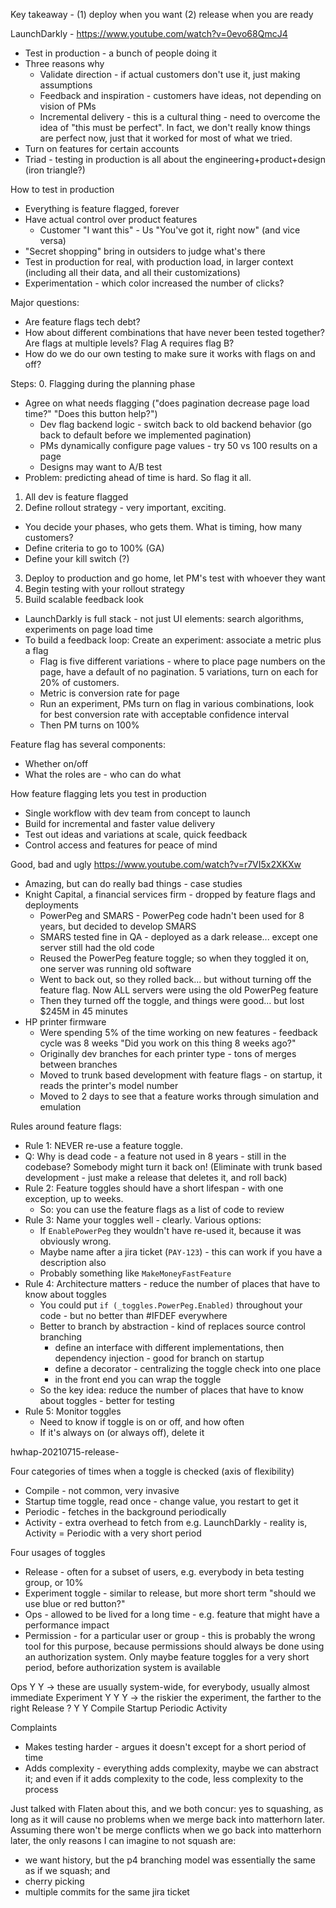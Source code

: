 Key takeaway - (1) deploy when you want (2) release when you are ready

LaunchDarkly - https://www.youtube.com/watch?v=0evo68QmcJ4
- Test in production - a bunch of people doing it
- Three reasons why
  - Validate direction - if actual customers don't use it, just making assumptions
  - Feedback and inspiration - customers have ideas, not depending on vision of PMs
  - Incremental delivery - this is a cultural thing - need to overcome the idea of "this must be perfect". In fact, we don't really know things are perfect now, just that it worked for most of what we tried.
- Turn on features for certain accounts
- Triad - testing in production is all about the engineering+product+design (iron triangle?)

How to test in production
- Everything is feature flagged, forever
- Have actual control over product features
  - Customer "I want this" - Us "You've got it, right now" (and vice versa)
- "Secret shopping" bring in outsiders to judge what's there
- Test in production for real, with production load, in larger context (including all their data, and all their customizations)
- Experimentation - which color increased the number of clicks?

Major questions:
- Are feature flags tech debt?
- How about different combinations that have never been tested together? Are flags at multiple levels? Flag A requires flag B?
- How do we do our own testing to make sure it works with flags on and off?

Steps:
0. Flagging during the planning phase
  - Agree on what needs flagging ("does pagination decrease page load time?" "Does this button help?")
    - Dev flag backend logic - switch back to old backend behavior (go back to default before we implemented pagination)
	- PMs dynamically configure page values - try 50 vs 100 results on a page
	- Designs may want to A/B test
  - Problem: predicting ahead of time is hard. So flag it all.

1. All dev is feature flagged
2. Define rollout strategy - very important, exciting. 
  - You decide your phases, who gets them. What is timing, how many customers?
  - Define criteria to go to 100% (GA)
  - Define your kill switch (?)

3. Deploy to production and go home, let PM's test with whoever they want
4. Begin testing with your rollout strategy
5. Build scalable feedback look
- LaunchDarkly is full stack - not just UI elements: search algorithms, experiments on page load time
- To build a feedback loop: Create an experiment: associate a metric plus a flag
  - Flag is five different variations - where to place page numbers on the page, have a default of no pagination. 5 variations, turn on each for 20% of customers.
  - Metric is conversion rate for page
  - Run an experiment, PMs turn on flag in various combinations, look for best conversion rate with acceptable confidence interval
  - Then PM turns on 100%

Feature flag has several components:
- Whether on/off
- What the roles are - who can do what

How feature flagging lets you test in production
- Single workflow with dev team from concept to launch
- Build for incremental and faster value delivery
- Test out ideas and variations at scale, quick feedback
- Control access and features for peace of mind

Good, bad and ugly https://www.youtube.com/watch?v=r7VI5x2XKXw
- Amazing, but can do really bad things - case studies
- Knight Capital, a financial services firm - dropped by feature flags and deployments
  - PowerPeg and SMARS - PowerPeg code hadn't been used for 8 years, but decided to develop SMARS
  - SMARS tested fine in QA - deployed as a dark release... except one server still had the old code
  - Reused the PowerPeg feature toggle; so when they toggled it on, one server was running old software
  - Went to back out, so they rolled back... but without turning off the feature flag. Now ALL servers were using the old PowerPeg feature
  - Then they turned off the toggle, and things were good... but lost $245M in 45 minutes
- HP printer firmware
  - Were spending 5% of the time working on new features - feedback cycle was 8 weeks "Did you work on this thing 8 weeks ago?"
  - Originally dev branches for each printer type - tons of merges between branches
  - Moved to trunk based development with feature flags - on startup, it reads the printer's model number
  - Moved to 2 days to see that a feature works through simulation and emulation

Rules around feature flags:
- Rule 1: NEVER re-use a feature toggle.
- Q: Why is dead code - a feature not used in 8 years - still in the codebase? Somebody might turn it back on! (Eliminate with trunk based development - just make a release that deletes it, and roll back)
- Rule 2: Feature toggles should have a short lifespan - with one exception, up to weeks.
  - So: you can use the feature flags as a list of code to review
- Rule 3: Name your toggles well - clearly. Various options:
  - If `EnablePowerPeg` they wouldn't have re-used it, because it was obviously wrong. 
  - Maybe name after a jira ticket (`PAY-123`) - this can work if you have a description also
  - Probably something like `MakeMoneyFastFeature`
- Rule 4: Architecture matters - reduce the number of places that have to know about toggles
  - You could put `if (_toggles.PowerPeg.Enabled)` throughout your code - but no better than #IFDEF everywhere
  - Better to branch by abstraction - kind of replaces source control branching 
    - define an interface with different implementations, then dependency injection - good for branch on startup
	- define a decorator - centralizing the toggle check into one place
	- in the front end you can wrap the toggle
  - So the key idea: reduce the number of places that have to know about toggles - better for testing
- Rule 5: Monitor toggles
  - Need to know if toggle is on or off, and how often
  - If it's always on (or always off), delete it

hwhap-20210715-release-

Four categories of times when a toggle is checked (axis of flexibility)
- Compile - not common, very invasive
- Startup time toggle, read once - change value, you restart to get it
- Periodic - fetches in the background periodically
- Activity - extra overhead to fetch from e.g. LaunchDarkly - reality is, Activity = Periodic with a very short period

Four usages of toggles
- Release - often for a subset of users, e.g. everybody in beta testing group, or 10%
- Experiment toggle - similar to release, but more short term "should we use blue or red button?"
- Ops - allowed to be lived for a long time - e.g. feature that might have a performance impact
- Permission - for a particular user or group - this is probably the wrong tool for this purpose, because permissions should always be done using an authorization system. Only maybe feature toggles for a very short period, before authorization system is available

Ops                                     Y           Y       -> these are usually system-wide, for everybody, usually almost immediate
Experiment                  Y           Y           Y       -> the riskier the experiment, the farther to the right
Release         ?           Y           Y
             Compile     Startup     Periodic    Activity

Complaints
- Makes testing harder - argues it doesn't except for a short period of time
- Adds complexity - everything adds complexity, maybe we can abstract it; and even if it adds complexity to the code, less complexity to the process

Just talked with Flaten about this, and we both concur: yes to squashing, as long as it will cause no problems when we merge back into matterhorn later. Assuming there won't be merge conflicts when we go back into matterhorn later, the only reasons I can imagine to not squash are:
- we want history, but the p4 branching model was essentially the same as if we squash; and
- cherry picking
- multiple commits for the same jira ticket

